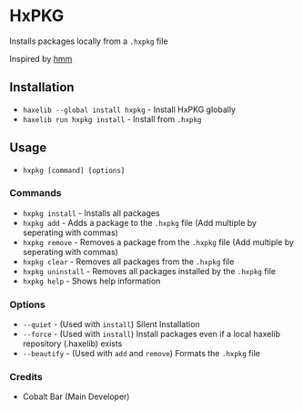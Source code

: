 # HxPKG

Installs packages locally from a `.hxpkg` file

Inspired by [hmm](https://github.com/andywhite37/hmm)

## Installation

- `haxelib --global install hxpkg` - Install HxPKG globally
- `haxelib run hxpkg install` - Install from `.hxpkg`

## Usage

- `hxpkg [command] [options]`

### Commands

- `hxpkg install` - Installs all packages
- `hxpkg add` - Adds a package to the `.hxpkg` file (Add multiple by seperating with commas)
- `hxpkg remove` - Removes a package from the `.hxpkg` file (Add multiple by seperating with commas)
- `hxpkg clear` - Removes all packages from the `.hxpkg` file
- `hxpkg uninstall` - Removes all packages installed by the `.hxpkg` file
- `hxpkg help` - Shows help information

### Options

- `--quiet` - (Used with `install`) Silent Installation
- `--force` - (Used with `install`) Install packages even if a local haxelib repository (.haxelib) exists
- `--beautify` - (Used with `add` and `remove`) Formats the `.hxpkg` file

### Credits

- Cobalt Bar (Main Developer)
